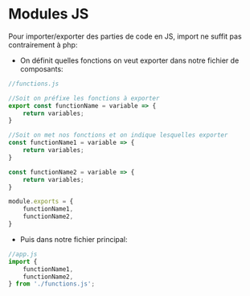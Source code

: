 # Modules JS
Pour importer/exporter des parties de code en JS, import ne suffit pas contrairement à php:

+ On définit quelles fonctions on veut exporter dans notre fichier de composants:
```js
//functions.js

//Soit on préfixe les fonctions à exporter
export const functionName = variable => {
    return variables;
}

//Soit on met nos fonctions et on indique lesquelles exporter
const functionName1 = variable => {
    return variables;
}

const functionName2 = variable => {
    return variables;
}

module.exports = {
    functionName1,
    functionName2,
}
```

+ Puis dans notre fichier principal:
```js
//app.js
import {    
    functionName1,
    functionName2,
} from './functions.js';
```